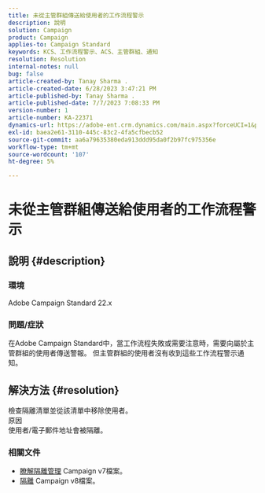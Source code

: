 ```yaml
---
title: 未從主管群組傳送給使用者的工作流程警示
description: 說明
solution: Campaign
product: Campaign
applies-to: Campaign Standard
keywords: KCS、工作流程警示、ACS、主管群組、通知
resolution: Resolution
internal-notes: null
bug: false
article-created-by: Tanay Sharma .
article-created-date: 6/28/2023 3:47:21 PM
article-published-by: Tanay Sharma .
article-published-date: 7/7/2023 7:08:33 PM
version-number: 1
article-number: KA-22371
dynamics-url: https://adobe-ent.crm.dynamics.com/main.aspx?forceUCI=1&pagetype=entityrecord&etn=knowledgearticle&id=dc9c8e0b-cb15-ee11-8f6e-6045bd006295
exl-id: baea2e61-3110-445c-83c2-4fa5cfbecb52
source-git-commit: aa6a79635380eda913ddd95da0f2b97fc975356e
workflow-type: tm+mt
source-wordcount: '107'
ht-degree: 5%

---
```


# 未從主管群組傳送給使用者的工作流程警示

## 說明 {#description}


### 環境

Adobe Campaign Standard 22.x

### 問題/症狀

在Adobe Campaign Standard中，當工作流程失敗或需要注意時，需要向屬於主管群組的使用者傳送警報。 但主管群組的使用者沒有收到這些工作流程警示通知。


## 解決方法 {#resolution}


檢查隔離清單並從該清單中移除使用者。
<br>原因<br>
使用者/電子郵件地址會被隔離。

### 相關文件

- [瞭解隔離管理](https://experienceleague.adobe.com/docs/campaign-classic/using/sending-messages/monitoring-deliveries/understanding-quarantine-management.html) Campaign v7檔案。
- [隔離](https://experienceleague.adobe.com/docs/campaign/campaign-v8/campaigns/send/failures/quarantines.html) Campaign v8檔案。
